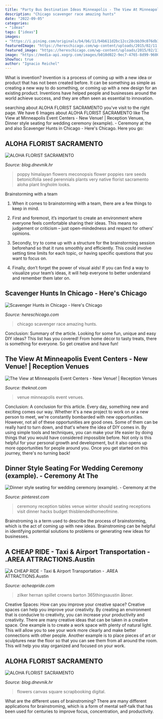 ```yaml
---
title: "Party Bus Destination Ideas Minneapolis - The View At Minneapolis Event Centers"
description: "Chicago scavenger race amazing hunts"
date: "2022-09-05"
categories:
- "ideas"
tags: ["ideas"]
images:
- "https://i.pinimg.com/originals/b4/b6/11/b4b611d2bc12cc28cbb39c076db1d5a2.jpg"
featuredImage: "https://hereschicago.com/wp-content/uploads/2015/02/11.jpg"
featured_image: "https://hereschicago.com/wp-content/uploads/2015/02/11.jpg"
image: "https://media-api.xogrp.com/images/b010d022-9ec7-4765-8d99-9600a53c7b8b"
ShowToc: true
author: "Ignacio Reichel"
---
```



What is invention?
Invention is a process of coming up with a new idea or product that has not been created before. It can be something as simple as creating a new way to do something, or coming up with a new design for an existing product. Inventions have helped people and businesses around the world achieve success, and they are often seen as essential to innovation.

	

		
searching about ALOHA FLORIST SACRAMENTO you've visit to the right page. We have 6 Images about ALOHA FLORIST SACRAMENTO like The View at Minneapolis Event Centers - New Venue! | Reception Venues, Dinner style seating for wedding ceremony (example). - Ceremony at the and also Scavenger Hunts in Chicago - Here&#039;s Chicago. Here you go:
		
    
## ALOHA FLORIST SACRAMENTO

<img loading=lazy src="http://bit.ly/qAHiws" onerror="this.onerror=null;this.src='https://tse1.mm.bing.net/th?id=OIP.pkPa28lbnlSi_CTRl__zHQAAAA&amp;pid=15.1';" alt="ALOHA FLORIST SACRAMENTO">

_Source: blog.dnevnik.hr_

>poppy himalayan flowers meconopsis flower poppies rare seeds betonicifolia seed perennials plants very native florist sacramento aloha plant lingholm looks. 

	

Brainstorming with a team
1. When it comes to brainstorming with a team, there are a few things to keep in mind.
2. First and foremost, it’s important to create an environment where everyone feels comfortable sharing their ideas. This means no judgement or criticism – just open-mindedness and respect for others’ opinions.

3. Secondly, try to come up with a structure for the brainstorming session beforehand so that it runs smoothly and efficiently. This could involve setting time limits for each topic, or having specific questions that you want to focus on.

4. Finally, don’t forget the power of visual aids! If you can find a way to visualize your team’s ideas, it will help everyone to better understand and remember them later on.

    
## Scavenger Hunts In Chicago - Here&#039;s Chicago

<img loading=lazy src="https://hereschicago.com/wp-content/uploads/2015/02/11.jpg" onerror="this.onerror=null;this.src='https://tse1.mm.bing.net/th?id=OIP.QYLC45wZB4Ipwm65Xx15zQHaFj&amp;pid=15.1';" alt="Scavenger Hunts in Chicago - Here&#039;s Chicago">

_Source: hereschicago.com_

>chicago scavenger race amazing hunts. 

	

Conclusion: Summary of the article.
Looking for some fun, unique and easy DIY ideas? This list has you covered! From home décor to tasty treats, there is something for everyone. So get creative and have fun!

    
## The View At Minneapolis Event Centers - New Venue! | Reception Venues

<img loading=lazy src="https://media-api.xogrp.com/images/b010d022-9ec7-4765-8d99-9600a53c7b8b" onerror="this.onerror=null;this.src='https://tse4.mm.bing.net/th?id=OIP.Z3UTTmRNcDB7r2XIdrvOmQHaE8&amp;pid=15.1';" alt="The View at Minneapolis Event Centers - New Venue! | Reception Venues">

_Source: theknot.com_

>venue minneapolis event venues. 

	

Conclusion: A conclusion for this article.
Every day, something new and exciting comes our way. Whether it's a new project to work on or a new person to meet, we're constantly bombarded with new opportunities. However, not all of these opportunities are good ones. Some of them can be really hard to turn down, and that's where the idea of DIY comes in.
By using simple tools and techniques, you can make your life easier by doing things that you would have considered impossible before. Not only is this helpful for your personal growth and development, but it also opens up more opportunities for people around you. Once you get started on this journey, there's no turning back!

    
## Dinner Style Seating For Wedding Ceremony (example). - Ceremony At The

<img loading=lazy src="https://i.pinimg.com/originals/b4/b6/11/b4b611d2bc12cc28cbb39c076db1d5a2.jpg" onerror="this.onerror=null;this.src='https://tse3.mm.bing.net/th?id=OIP.bNGo_eOADbGoSxqp6H99FQAAAA&amp;pid=15.1';" alt="Dinner style seating for wedding ceremony (example). - Ceremony at the">

_Source: pinterest.com_

>ceremony reception tables venue winter should seating receptions visit dinner hacks budget thisblendedhomeofmine. 

	

Brainstroming is a term used to describe the process of brainstorming, which is the act of coming up with new ideas. Brainstroming can be helpful in identifying potential solutions to problems or generating new ideas for businesses.

    
## A CHEAP RIDE - Taxi &amp; Airport Transportation - .AREA ATTRACTIONS.Austin

<img loading=lazy src="https://acheapride.com/yahoo_site_admin/assets/images/A_Cheap_Ride_-_Web_Site_Photos_-_Zilker_Park_-_09-11.241193334_std.jpg" onerror="this.onerror=null;this.src='https://tse1.mm.bing.net/th?id=OIP.ALdf5gDqH0u_u2MiFeLmpAHaE6&amp;pid=15.1';" alt="A CHEAP RIDE - Taxi &amp; Airport Transportation - .AREA ATTRACTIONS.Austin">

_Source: acheapride.com_

>zilker hernan spillet crowns barton 365thingsaustin åbner. 

	

Creative Spaces: How can you improve your creative space?
Creative spaces can help you improve your creativity. By creating an environment that is conducive to creativity, you can increase your productivity and creativity. There are many creative ideas that can be taken in a creative space. One example is to create a work space with plenty of natural light. This will allow you to see your work more clearly and make better connections with other people. Another example is to place pieces of art or sculptures near the floor so that you can see them from all around the room. This will help you stay organized and focused on your work.

    
## ALOHA FLORIST SACRAMENTO

<img loading=lazy src="http://bit.ly/qDnPR4" onerror="this.onerror=null;this.src='https://tse3.mm.bing.net/th?id=OIP.gDbNmunYa9CTHWE5L1ujyQHaFj&amp;pid=15.1';" alt="ALOHA FLORIST SACRAMENTO">

_Source: blog.dnevnik.hr_

>flowers canvas square scrapbooking digital. 

	

What are the different uses of brainstroming?
There are many different applications for brainstroming, which is a form of mental self-talk that has been used for centuries to improve focus, concentration, and productivity.

